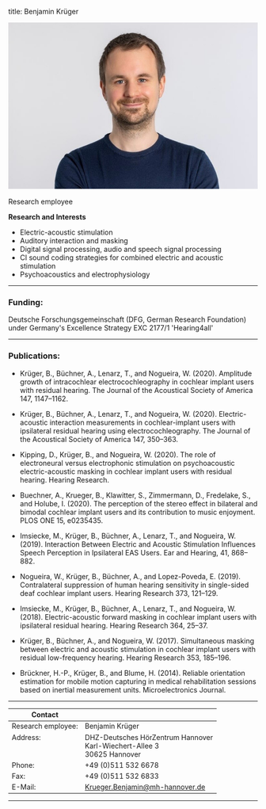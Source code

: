 title: Benjamin Krüger



![Benjamin Krüger ](Krueger.jpg)


Research employee	


**Research and Interests**

*	Electric-acoustic stimulation
*	Auditory interaction and masking
*	Digital signal processing, audio and speech signal processing
*	CI sound coding strategies for combined electric and acoustic stimulation
*	Psychoacoustics and electrophysiology


---
### Funding:

Deutsche Forschungsgemeinschaft (DFG, German Research Foundation) under Germany's Excellence Strategy EXC 2177/1 'Hearing4all'

---
### Publications:

- Krüger, B., Büchner, A., Lenarz, T., and Nogueira, W. (2020). Amplitude growth of intracochlear electrocochleography in cochlear implant users with residual hearing. The Journal of the Acoustical Society of America 147, 1147–1162.

- Krüger, B., Büchner, A., Lenarz, T., and Nogueira, W. (2020). Electric-acoustic interaction measurements in cochlear-implant users with ipsilateral residual hearing using electrocochleography. The Journal of the Acoustical Society of America 147, 350–363.

- Kipping, D., Krüger, B., and Nogueira, W. (2020). The role of electroneural versus electrophonic stimulation on psychoacoustic electric-acoustic masking in cochlear implant users with residual hearing. Hearing Research.

- Buechner, A., Krueger, B., Klawitter, S., Zimmermann, D., Fredelake, S., and Holube, I. (2020). The perception of the stereo effect in bilateral and bimodal cochlear implant users and its contribution to music enjoyment. PLOS ONE 15, e0235435.

- Imsiecke, M., Krüger, B., Büchner, A., Lenarz, T., and Nogueira, W. (2019). Interaction Between Electric and Acoustic Stimulation Influences Speech Perception in Ipsilateral EAS Users. Ear and Hearing, 41, 868–882.

- Nogueira, W., Krüger, B., Büchner, A., and Lopez-Poveda, E. (2019). Contralateral suppression of human hearing sensitivity in single-sided deaf cochlear implant users. Hearing Research 373, 121–129.

- Imsiecke, M., Krüger, B., Büchner, A., Lenarz, T., and Nogueira, W. (2018). Electric-acoustic forward masking in cochlear implant users with ipsilateral residual hearing. Hearing Research 364, 25–37.

- Krüger, B., Büchner, A., and Nogueira, W. (2017). Simultaneous masking between electric and acoustic stimulation in cochlear implant users with residual low-frequency hearing. Hearing Research 353, 185–196.

- Brückner, H.-P., Krüger, B., and Blume, H. (2014). Reliable orientation estimation for mobile motion capturing in medical rehabilitation sessions based on inertial measurement units. Microelectronics Journal.





---

| Contact                 |                            |
| ------------------------|--------------------------- |
| Research employee:<br>          | Benjamin Krüger |
| Address: <br><br><br>   | DHZ-Deutsches HörZentrum Hannover<br> Karl-Wiechert-Allee 3 <br> 30625 Hannover |
| Phone:                  | +49 (0)511 532 6678 |
| Fax:                    | +49 (0)511 532 6833 |
| E-Mail:                 |<Krueger.Benjamin@mh-hannover.de>|

---
    
